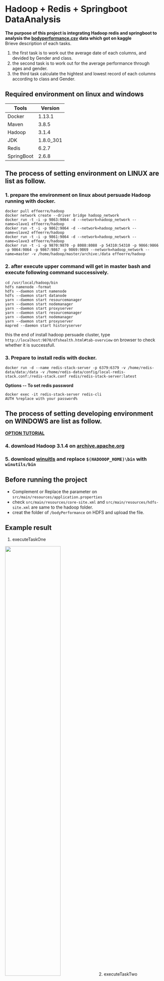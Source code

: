 # Hadoop + Redis + Springboot DataAnalysis
**The purpose of this project is integrating Hadoop redis and springboot to analysis the [bodyperformance.csv]() data which got on kaggle**  
Brieve description of each tasks.
1. the first task is to work out the average date of each columns, and devided by Gender and class.
2. the second task is to work out for the average performance through ages and gender.
3. the third task calculate the hightest and lowest record of each columns according to class and Gender.

## Required environment on linux and windows
|Tools|Version|
|------|------|
|Docker|1.13.1|
|Maven|3.8.5|
|Hadoop|3.1.4|
|JDK|1.8.0_301|
|Redis|6.2.7|
|SpringBoot|2.6.8|

## The process of setting environment on **LINUX** are list as follow.
### 1. prepare the environment on linux about persuade Hadoop running with docker.
```
docker pull effeerre/hadoop
docker network create --driver bridge hadoop_network
docker run -t -i -p 9863:9864 -d --network=hadoop_network --name=slave1 effeerre/hadoop
docker run -t -i -p 9862:9864 -d --network=hadoop_network --name=slave2 effeerre/hadoop
docker run -t -i -p 9861:9864 -d --network=hadoop_network --name=slave3 effeerre/hadoop
docker run -t -i -p 9870:9870 -p 8088:8088 -p 54310:54310 -p 9866:9866 -p 9864:9864 -p 9867:9867 -p 9869:9869 --network=hadoop_network --name=master -v /home/hadoop/master/archive:/data effeerre/hadoop
```
### 2. after execute upper command will get in master bash and execute following command successively.
```
cd /usr/local/hadoop/bin
hdfs namenode -format
hdfs --daemon start namenode
hdfs --daemon start datanode
yarn --daemon start resourcemanager
yarn --daemon start nodemanager
yarn --daemon start proxyserver
yarn --daemon start resourcemanager
yarn --daemon start nodemanager
yarn --daemon start proxyserver
mapred --daemon start historyserver
```

this the end of install hadoop persuade cluster, type `http://localhost:9870/dfshealth.html#tab-overview` on browser to check whether it is successfull.

### 3. Prepare to install redis with docker.
```
docker run -d --name redis-stack-server -p 6379:6379 -v /home/redis-data/data:/data -v /home/redis-data/config/local-redis-stack.conf:/redis-stack.conf redis/redis-stack-server:latest
```
**Options -- To set redis password**
```
docker exec -it redis-stack-server redis-cli
AUTH %replace with your password%
```

## The process of setting developing environment on **WINDOWS** are list as follow.
 [**OPTION TUTORIAL**](https://brain-mentors.com/hadoopinstallation/)
### 4. download Hadoop 3.1.4 on [archive.apache.org](https://archive.apache.org/dist/hadoop/core/hadoop-3.1.4/)
### 5. download [winuitls](https://github.com/steveloughran/winutils) and replace `$(HADOOOP_HOME)\bin` with `winutils/bin`

## Before running the project
* Complement or Replace the parameter on `src/main/resources/application.properties` 
* check `src/main/resources/core-site.xml` and `src/main/resources/hdfs-site.xml` are same to the hadoop folder.
* creat the folder of `/bodyPerformance` on HDFS and upload the file.

## Example result
1. executeTaskOne
<img src="https://user-images.githubusercontent.com/29159859/176542709-9978bd9a-c469-4965-9c69-779a7b85f1f9.png" width = "60%">
2. executeTaskTwo
<img src="https://user-images.githubusercontent.com/29159859/176542740-49ddbfdd-2a84-4abd-bff3-995a66adfdb9.png" width = "60%">
3. executeTaskThree
<img src="https://user-images.githubusercontent.com/29159859/176542768-bcfc7425-56f6-48ce-927e-2a004cc31aa2.png" width = "60%">
4. GetValueByKey
<img src="https://user-images.githubusercontent.com/29159859/176542832-da429805-fd39-4707-b5e3-b4fe0c2bb449.png" width = "60%">

## Example Output
1. Task One
<img src="https://user-images.githubusercontent.com/29159859/176542998-fd2a1c47-b9a3-43db-b06b-d9acf90cc487.png" width = "60%">
2. Task Two
<img src="https://user-images.githubusercontent.com/29159859/176543110-d0060c27-6176-4084-b477-8031a4edfaa8.png" width = "60%">
3. Task Three
<img src="https://user-images.githubusercontent.com/29159859/176543528-bb8d6358-69da-44a8-948f-55d43b43e16b.png" width="60%">

